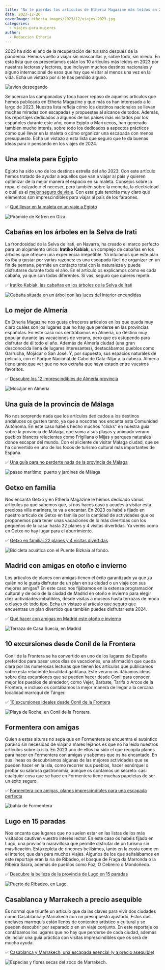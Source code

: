 ```yaml
---
title: "No te pierdas los artículos de Etheria Magazine más leídos en 2023"
date: 2023-12-26
coverImage: etheria_images/2023/12/viajes-2023.jpg
categories: 
  - viajes-para-mujeres
author: 
  - Redaccion Etheria
---
```


2023 ha sido el año de la recuperación del turismo después de la pandemia. Hemos vuelto 
a viajar sin mascarillas y, sobre todo, sin miedo. En esta lista que os presentamos 
están los 10 artículos más leídos en 2023 por nuestras lectoras y lectores, que incluyen 
muchos destinos nacionales y alguno internacional de esos que hay que visitar al menos 
una vez en la vida. Echa un vistazo por si te has perdido alguno. 

![avion despegando](etheria_images/2023/12/viajes-2023.jpg "Echa un vistazo a nuestra lista de artículos más leídos en 2023.")

Se acercan las campanadas y toca hacer repaso de aquellos artículos que hemos publicado 
en Etheria Magazine y que más os han interesado a lo largo de 2023. Nuestra lista 
refleja cómo los destinos nacionales se llevan muchas miradas con escapadas y propuestas 
al alcance de todos. Además, los reportajes dedicados a algunos de los países más 
visitados por los españoles durante este año, como Egipto o Marruecos, han generado 
también mucho interés, sobre todo los dedicados a aspectos prácticos como qué llevar en 
la maleta o cómo organizar una escapada con menos presupuesto. Echa un vistazo a esta 
lista que seguro que te da buenas ideas para ir pensando en los viajes de 2024. 

## Una maleta para Egipto

Egipto ha sido uno de los destinos estrella del año 2023. Con este artículo hemos 
tratado de ayudar a aquellos que van a viajar al país y quieren optimizar de la mejor 
manera el espacio en su maleta. Consejos sobre la ropa, el calzado o el neceser, pero 
también sobre la moneda, la electricidad o cuál es el [mejor seguro de 
viaje](https://clk.tradedoubler.com/click?p=281568&a=3132464&url=https%3A%2F%2Fwww.intermundial.es%2F). 
Con esta guía tendrás muy claro qué elementos son imprescindibles para viajar al país de 
los faraones. 

✅ [Qué llevar en la maleta en un viaje a 
Egipto](https://etheriamagazine.com/2023/02/01/que-llevar-en-la-maleta-egipto/) 

![Pirámide de Kefren en Giza](etheria_images/2023/08/egipto-cairo-piramides-kefren-chicas.jpg "Pirámide de Khafa (Kefren). © Susana García")

## Cabañas en los árboles en la Selva de Irati

La frondosidad de la Selva de Irati, en Navarra, ha creado el marco perfecto para un 
alojamiento único: **Iratiko Kabiak**, un complejo de cabañas en los árboles que ofrecen 
una experiencia irrepetible. Ya intuíamos que este plan os iba a gustar por varias 
razones: es una escapada fácil de organizar en un fin de semana, permite un contacto 
total con la naturaleza y puede disfrutarse durante todo el año. En el artículo os 
explicamos cómo es cada cabaña, ya que son todas diferentes. Si vas, seguro que quieres 
repetir. 

✅ [Iratiko Kabiak, las cabañas en los árboles de la Selva de 
Irati](https://etheriamagazine.com/2023/10/06/iratiko-kabiak-cabanas-arboles-irati/) 

![Cabaña situada en un árbol con las luces del interior encendidas](etheria_images/2023/10/cabana-arbol-navarra-irati.jpg "Dormir en una cabaña en un árbol es una experiencia inolvidable.")

## Lo mejor de Almería

En Etheria Magazine nos gusta ofreceros artículos en los que queda muy claro cuáles son 
los lugares que no hay que perderse en las provincias españolas. En este caso nos 
centrábamos en Almería, un destino muy popular durante las vacaciones de verano, pero 
que es estupendo para disfrutar de él todo el año. Además de Almería ciudad (una gran 
desconocida llena de lugares interesantes), destacábamos pueblos como Garrucha, Mojácar 
o San José. Y, por supuesto, sus espacios naturales de película, con el Parque Nacional 
de Cabo de Gata-Níjar a la cabeza. Almería tiene tanto que ver que no nos extraña que 
haya estado entre vuestros favoritos. 

✅ [Descubre los 12 imprescindibles de Almería 
provincia](https://etheriamagazine.com/2023/07/17/que-ver-almeria-provincia/) 

![Mocájar en Almería](etheria_images/2023/06/almeria-mojacar.jpg "Mocájar. © Turismo de Andalucía.")

## Una guía de la provincia de Málaga

No nos sorprende nada que los artículos dedicados a los destinos andaluces os gusten 
tanto, ya que a nosotras nos encanta esta Comunidad Autónoma. En este caso habéis hecho 
muchos "clicks" en nuestra guía sobre la provincia de Málaga, que suma a sus playas y 
animado verano pueblos blancos relucientes como Frigiliana o Mijas y parques naturales 
donde escapar del mundo. Con el aliciente de visitar Málaga ciudad, que se ha convertido 
en uno de los focos de turismo cultural más importantes de España. 

✅ [Una guía para no perderte nada de la provincia de 
Málaga](https://etheriamagazine.com/2023/03/23/pueblos-que-ver-malaga/) 

![paseo marítimo, puerto y jardines de Málaga](etheria_images/2023/03/malaga-ayuntamiento-jardines.jpg "Málaga desde la Alcazaba.")

## Getxo en familia

Nos encanta Getxo y en Etheria Magazine le hemos dedicado varios artículos ya que 
sabemos que, si nos haces caso y acudes a visitar esta preciosa villa marinera, te va a 
encantar. En 2023 os habéis fijado en nuestro artículo de Getxo en familia por la 
cantidad de actividades que os proponemos para tener unas vacaciones de lo más 
divertidas con los pequeños de la casa: hasta 22 planes y 4 visitas divertidas. Ya 
veréis como en Getxo no hay lugar para el aburrimiento. 

✅ [Getxo en familia: 22 planes y 4 
v](https://etheriamagazine.com/2023/05/29/planes-familiares-en-getxo/)[isitas 
divertidas](https://etheriamagazine.com/2023/05/29/planes-familiares-en-getxo/) 

![Bicicleta acuática con el Puente Bizkaia al fondo.](etheria_images/2023/05/getxo-water-bikers.jpg "Bicicleta acuática con el Puente Bizkaia al fondo. © Turismo de Getxo.")

## Madrid con amigas en otoño e invierno

Los artículos de planes con amigas tienen el éxito garantizado ya que ¿a quién no le 
gusta disfrutar de un plan en su ciudad o un viaje con sus mejores amigas? En este caso 
nos fijábamos en la extensa programación cultural y de ocio de la ciudad de Madrid en 
otoño e invierno para elegir diez actividades imbatibles, desde visitas a museos hasta 
terrazas de moda o clases de todo tipo. Echa un vistazo al artículo que seguro que 
encuentras un plan divertido que también puedes disfrutar este 2024. 

✅ [Qué hacer con amigas en Madrid este otoño e 
invierno](https://etheriamagazine.com/2023/09/07/que-hacer-con-amigas-madrid-otono/) 

![Terraza de Casa Suecia, en Madrid](etheria_images/2023/09/terraza-hotel-suecia-850x584.jpg "Terraza de Casa Suecia, en Madrid. © Etheria Magazine")

## 10 excursiones desde Conil de la Frontera

Conil de la Frontera se ha convertido en uno de los lugares de España preferidos para 
pasar unos días de vacaciones, una afirmación que queda clara por las numerosas lecturas 
que tienen los artículos que publicamos sobre esta reluciente localidad gaditana. Este 
verano os dábamos ideas sobre diez excursiones que se pueden hacer desde Conil para 
conocer mejor los pueblos de alrededor, como Vejer, Barbate, Tarifa o Arcos de la 
Frontera, e incluso os contábamos la mejor manera de llegar a la cercana localidad 
marroquí de Tánger. 

✅ [10 excursiones ideales desde Conil de la 
Frontera](https://etheriamagazine.com/2023/08/02/mejores-excursiones-desde-conil/) 

![Playa de Roche, en Conil de la Frontera.](etheria_images/2023/08/playa-roche-conil.jpg "Playa de Roche, en Conil de la Frontera.")

## Formentera con amigas

Quien a estas alturas no sepa que en Formentera se encuentra el auténtico paraíso sin 
necesidad de viajar a mares lejanos es que no ha leído nuestros artículos sobre la isla. 
En 2023 uno de ellos ha sido el que recopila planes para hacer en Formentera con amigas 
y sabemos que os ha encantado. En sus líneas os descubríamos algunas de las mejores 
actividades que se pueden hacer en la isla, como recorrer sus pueblos, hacer esnórquel o 
probar su sabrosa gastronomía, aunque os contamos un secreto: casi cualquier cosa que se 
hace en Formentera tiene muchas papeletas de ser un éxito seguro. 

✅ [Formentera con amigas, planes imprescindibles para una escapada 
perfecta](https://etheriamagazine.com/2023/04/24/formentera-con-amigas/) 

![bahía de Formentera](etheria_images/2023/04/Formentera-playa-yate.jpg "El mar en Formentera tiene un color azul espectacular. © Turismo de Formentera.")

## Lugo en 15 paradas

Nos encanta que lugares que no suelen estar en las listas de los más visitados cautiven 
vuestro interés lector. En este caso os habéis fijado en Lugo, una provincia maravillosa 
que permite disfrutar de un turismo sin masificación. Está repleta de rincones 
bellísimos, tanto en la costa como en el interior, que dan para muchos viajes. Algunos 
de los que señalábamos en este reportaje eran la ría de Ribadeo, el bosque de Fraga da 
Marronda o la Ribeira Sacra, además de pueblos como Foz, O Cebreiro o Mondoñedo. 

✅ [Descubre la belleza de la provincia de Lugo en 15 
paradas](https://etheriamagazine.com/2023/04/06/pueblos-que-ver-lugo/) 

![Puerto de Ribadeo, en Lugo.](etheria_images/2023/03/Puerto-Ribadeo-lugo.jpg "Puerto de Ribadeo, en Lugo. © Diputación de Lugo.")

## Casablanca y Marrakech a precio asequible

Es normal que triunfe un artículo que da las claves para vivir dos ciudades como 
Casablanca y Marrakech con un presupuesto ajustado. Estos dos enclaves marroquís están 
llenos de contenido artístico y cultural y se pueden descubrir por separado o en un 
viaje conjunto. En este reportaje os contábamos los lugares que no hay que perderse de 
cada ciudad, además de incluir una guía práctica con visitas imprescindibles que os será 
de mucha ayuda. 

✅ [Casablanca y Marrakech, una escapada esencial (y a precio 
asequible)](https://etheriamagazine.com/2023/05/04/por-que-viajar-casablanca-marrakech/) 

![Especias y flores secas del zoco de Marrakech.](etheria_images/2023/05/zoco-marrakech.jpg "Especias y flores secas del zoco de Marrakech. © Pepa García")
